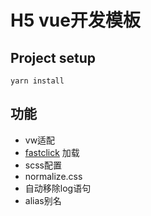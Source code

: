 # H5 vue开发模板

## Project setup
```
yarn install
```
## 功能
- vw适配
- [fastclick](https://github.com/ftlabs/fastclick) 加载
- scss配置
- normalize.css
- 自动移除log语句
- alias别名
